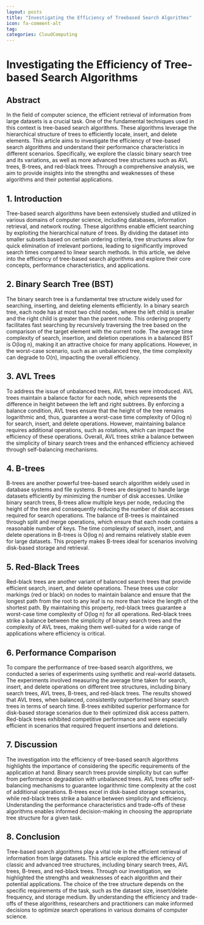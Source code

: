 ```yaml
---
layout: posts
title: "Investigating the Efficiency of Treebased Search Algorithms"
icon: fa-comment-alt
tag:      
categories: CloudComputing
---
```



# Investigating the Efficiency of Tree-based Search Algorithms

## Abstract
In the field of computer science, the efficient retrieval of information from large datasets is a crucial task. One of the fundamental techniques used in this context is tree-based search algorithms. These algorithms leverage the hierarchical structure of trees to efficiently locate, insert, and delete elements. This article aims to investigate the efficiency of tree-based search algorithms and understand their performance characteristics in different scenarios. Specifically, we explore the classic binary search tree and its variations, as well as more advanced tree structures such as AVL trees, B-trees, and red-black trees. Through a comprehensive analysis, we aim to provide insights into the strengths and weaknesses of these algorithms and their potential applications.

## 1. Introduction
Tree-based search algorithms have been extensively studied and utilized in various domains of computer science, including databases, information retrieval, and network routing. These algorithms enable efficient searching by exploiting the hierarchical nature of trees. By dividing the dataset into smaller subsets based on certain ordering criteria, tree structures allow for quick elimination of irrelevant portions, leading to significantly improved search times compared to linear search methods. In this article, we delve into the efficiency of tree-based search algorithms and explore their core concepts, performance characteristics, and applications.

## 2. Binary Search Tree (BST)
The binary search tree is a fundamental tree structure widely used for searching, inserting, and deleting elements efficiently. In a binary search tree, each node has at most two child nodes, where the left child is smaller and the right child is greater than the parent node. This ordering property facilitates fast searching by recursively traversing the tree based on the comparison of the target element with the current node. The average time complexity of search, insertion, and deletion operations in a balanced BST is O(log n), making it an attractive choice for many applications. However, in the worst-case scenario, such as an unbalanced tree, the time complexity can degrade to O(n), impacting the overall efficiency.

## 3. AVL Trees
To address the issue of unbalanced trees, AVL trees were introduced. AVL trees maintain a balance factor for each node, which represents the difference in height between the left and right subtrees. By enforcing a balance condition, AVL trees ensure that the height of the tree remains logarithmic and, thus, guarantee a worst-case time complexity of O(log n) for search, insert, and delete operations. However, maintaining balance requires additional operations, such as rotations, which can impact the efficiency of these operations. Overall, AVL trees strike a balance between the simplicity of binary search trees and the enhanced efficiency achieved through self-balancing mechanisms.

## 4. B-trees
B-trees are another powerful tree-based search algorithm widely used in database systems and file systems. B-trees are designed to handle large datasets efficiently by minimizing the number of disk accesses. Unlike binary search trees, B-trees allow multiple keys per node, reducing the height of the tree and consequently reducing the number of disk accesses required for search operations. The balance of B-trees is maintained through split and merge operations, which ensure that each node contains a reasonable number of keys. The time complexity of search, insert, and delete operations in B-trees is O(log n) and remains relatively stable even for large datasets. This property makes B-trees ideal for scenarios involving disk-based storage and retrieval.

## 5. Red-Black Trees
Red-black trees are another variant of balanced search trees that provide efficient search, insert, and delete operations. These trees use color markings (red or black) on nodes to maintain balance and ensure that the longest path from the root to any leaf is no more than twice the length of the shortest path. By maintaining this property, red-black trees guarantee a worst-case time complexity of O(log n) for all operations. Red-black trees strike a balance between the simplicity of binary search trees and the complexity of AVL trees, making them well-suited for a wide range of applications where efficiency is critical.

## 6. Performance Comparison
To compare the performance of tree-based search algorithms, we conducted a series of experiments using synthetic and real-world datasets. The experiments involved measuring the average time taken for search, insert, and delete operations on different tree structures, including binary search trees, AVL trees, B-trees, and red-black trees. The results showed that AVL trees, when balanced, consistently outperformed binary search trees in terms of search time. B-trees exhibited superior performance for disk-based storage scenarios due to their optimized disk access pattern. Red-black trees exhibited competitive performance and were especially efficient in scenarios that required frequent insertions and deletions.

## 7. Discussion
The investigation into the efficiency of tree-based search algorithms highlights the importance of considering the specific requirements of the application at hand. Binary search trees provide simplicity but can suffer from performance degradation with unbalanced trees. AVL trees offer self-balancing mechanisms to guarantee logarithmic time complexity at the cost of additional operations. B-trees excel in disk-based storage scenarios, while red-black trees strike a balance between simplicity and efficiency. Understanding the performance characteristics and trade-offs of these algorithms enables informed decision-making in choosing the appropriate tree structure for a given task.

## 8. Conclusion
Tree-based search algorithms play a vital role in the efficient retrieval of information from large datasets. This article explored the efficiency of classic and advanced tree structures, including binary search trees, AVL trees, B-trees, and red-black trees. Through our investigation, we highlighted the strengths and weaknesses of each algorithm and their potential applications. The choice of the tree structure depends on the specific requirements of the task, such as the dataset size, insert/delete frequency, and storage medium. By understanding the efficiency and trade-offs of these algorithms, researchers and practitioners can make informed decisions to optimize search operations in various domains of computer science.